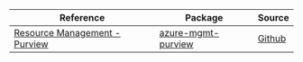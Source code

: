 | Reference | Package | Source |
|---|---|---|
|[Resource Management - Purview](mgmt-purview-readme.md)|[azure-mgmt-purview](https://pypi.org/project/azure-mgmt-purview)|[Github](https://github.com/Azure/azure-sdk-for-python/blob/main/sdk/purview/azure-mgmt-purview)|
